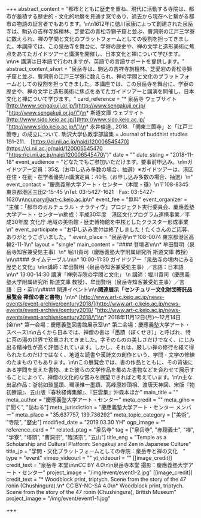 +++
abstract_content = "都市とともに歴史を重ね、現代に活動する寺院は、都市が蓄積する歴史的・文化的地層を見通す窓であり、過去から現在へと繋がる都市の物語の証言者でもあります。\n\n1612年に徳川家康によって創建された泉岳寺は、駒込の吉祥寺旃檀林、芝愛宕の青松寺獅子窟と並ぶ、曹洞宗の江戸三学寮に数えられ、禅の学問と文化のプラットフォームとしての役割を担ってきました。本講座では、この泉岳寺を舞台に、学寮の歴史や、禅の文学と造形美術に焦点をあてたガイドツアーと講演を開催し、日本文化と禅について学びます。\n\n※ 講演は日本語で行われますが、英語での言語サポートを提供します。"
abstract_content_short = "泉岳寺は、駒込の吉祥寺旃檀林、芝愛宕の青松寺獅子窟と並ぶ、曹洞宗の江戸三学寮に数えられ、禅の学問と文化のプラットフォームとしての役割を担ってきました。本講座では、この泉岳寺を舞台に、学寮の歴史や、禅の文学と造形美術に焦点をあてたガイドツアーと講演を開催し、日本文化と禅について学びます。"
card_reference = "* 泉岳寺 ウェブサイト [http://www.sengakuji.or.jp/](http://www.sengakuji.or.jp/ \"http://www.sengakuji.or.jp/\")\n* 斯道文庫 ウェブサイト [http://www.sido.keio.ac.jp/](http://www.sido.keio.ac.jp/ \"http://www.sido.keio.ac.jp/\")\n* 永井俊道., 2018. 「関東三箇寺」と「江戸三箇寺」の成立について. 駒沢大学仏教学部論集 = Journal of buddhist studies 191–211.　[https://ci.nii.ac.jp/naid/120006545470](https://ci.nii.ac.jp/naid/120006545470 \"https://ci.nii.ac.jp/naid/120006545470\")"
date = ""
date_string = "2018-11-18"
event_audience = "どなたでもご参加いただけます。要事前申込み。\n\nガイドツアー定員：35名（お申し込み多数の場合、抽選）※ガイドツアーは、港区在住・在勤・在学者優先\n講演定員：40名（お申し込み多数の場合、抽選）\n"
event_contact = "慶應義塾大学アート・センター（本間・篠）\n〒108-8345　東京都港区三田2-15-45 \nTel: 03-5427-1621　Fax: 03-5427-1620\n\ncunary@art-c.keio.ac.jp\n"
event_fee = "無料"
event_organizer = "主催：「都市のカルチュラル・ナラティヴ」プロジェクト実行委員会、慶應義塾大学アート・センター\n助成：平成30年度　港区文化プログラム連携事業／平成30年度 文化庁 地域の美術館・歴史博物館を中核としたクラスター形成事業\n"
event_participate = "お申し込み受付は終了しました！たくさんのご応募、ありがとうございました。"
event_place = "泉岳寺\n〒108-0074 東京都港区高輪2-11-1\n"
layout = "single"
main_content = "#### 登壇者\n\n* 牟田賢明（泉岳寺知客兼受処主事）\n* 堀川貴司（慶應義塾大学附属研究所 斯道文庫 教授）\n\n#### タイムテーブル\n\n* 10:00-11:30 ガイドツアー「泉岳寺の境内にみる歴史と文化」\n\n講師：牟田賢明（泉岳寺知客兼受処主事）／言語：日本語\n\n* 13:00-14:30 講演「禅宗寺院の学問と文化」  \n  講師：堀川貴司（慶應義塾大学附属研究所 斯道文庫 教授）、牟田賢明（泉岳寺知客兼受処主事）／言語：日・英\n\n#### 関連イベント\n\n**関連展示「センチュリー文化財団寄託品展覧会 禅僧の書と書物」**\n\n* [http://www.art-c.keio.ac.jp/news-events/event-archive/century2018/](http://www.art-c.keio.ac.jp/news-events/event-archive/century2018/ \"http://www.art-c.keio.ac.jp/news-events/event-archive/century2018/\")\n* 2018年11月12日(月)〜12月14日(金)\n* 第一会場：慶應義塾図書館展示室\n* 第二会場：慶應義塾大学アート・スペース\n\n古くから日本では、禅僧の書は「墨蹟（ぼくせき）」と呼ばれ、特に茶の湯の世界で珍重されてきました。字そのものの美しさだけでなく、にじみ出る精神性が高く評価されています。しかし、それは、厳しい禅の修行を経て得られたものだけではなく、地道な読書や漢詩文の創作という、学問・文学の修練のたまものでもあります。\n\nこの展覧会では、書の作品とともに、その背後にある学問を支えた書物、また彼らの文学作品を集めた書物などを合わせて展示することによって、禅僧の文化的な営みを展望できればと考えています。\n\n主な出品作品：浙翁如琰墨蹟、環渓惟一墨蹟、高峰原妙頂相、渡唐天神図、宋版『物初賸語』、五山版『春秋経傳集解』、『狂雲集』沖森本ほか"
main_title = ""
meta_author = "慶應義塾大学アート・センター"
meta_credit = ""
meta_giho = ["聞く", "訪ねる"]
meta_jurisdiction = "慶應義塾大学アート・センター メンバー"
meta_place = "35.637757, 139.736292"
meta_topic_category = ["美術", "寺院", "歴史"]
modified_date = "2019.03.30 YH"
ogp_image = ""
reference_card = ""
related_ptag = "泉岳寺"
tag = ["泉岳寺", "赤穂義士", "禅", "学寮", "塔頭", "曹洞宗", "臨済宗", "五山"]
title_eng = "Temple as a Scholarship and Cultural Platform: Sengakuji and Zen in Japanese Culture"
title_jp = "学問・文化プラットフォームとしての寺院：泉岳寺と禅の文化　"
type = "event"
vimeo_videourl = ""
yt_videourl = ""
[[image_credit]]
credit_text = "泉岳寺 本堂\n\nCC BY 4.0\n\n泉岳寺本堂 撮影：慶應義塾大学アート・センター"
project_image = "/img/event/event1-2.jpg"
[[image_credit]]
credit_text = "* Woodblock print, triptych. Scene from the story of the 47 ronin (Chushingura).\n* CC BY-NC-SA 4.0\n* Woodblock print, triptych. Scene from the story of the 47 ronin (Chushingura), British Museum"
project_image = "/img/event/event1-1.jpg"

+++
